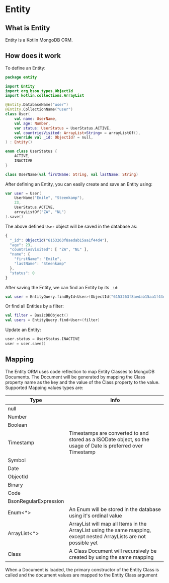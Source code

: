 # Entity

## What is Entity

Entity is a Kotlin MongoDB ORM.

## How does it work

To define an Entity:

```kotlin
package entity

import Entity
import org.bson.types.ObjectId
import kotlin.collections.ArrayList

@Entity.DatabaseName("user")
@Entity.CollectionName("user")
class User(
    val name: UserName,
    val age: Number,
    var status: UserStatus = UserStatus.ACTIVE,
    val countriesVisited: ArrayList<String> = arrayListOf(),
    override val _id: ObjectId? = null,
) : Entity()

enum class UserStatus {
    ACTIVE,
    INACTIVE
}

class UserName(val firstName: String, val lastName: String)
```

After defining an Entity, you can easily create and save an Entity using:
```kotlin
var user = User(
    UserName("Emile", "Steenkamp"),
    23,
    UserStatus.ACTIVE,
    arrayListOf("ZA", "NL")
).save()
```

The above defined `User` object will be saved in the database as:
```javascript
{
  "_id": ObjectId("6153263f8aedab15aa1f44d4"),
  "age": 23,
  "countriesVisited": [ "ZA", "NL" ],
  "name": {
    "firstName": "Emile",
    "lastName": "Steenkamp"
  },
  "status": 0
}
```

After saving the Entity, we can find an Entity by its `_id`:
```kotlin
val user = EntityQuery.findById<User>(ObjectId("6153263f8aedab15aa1f44d4"))
```

Or find all Entities by a filter:
```kotlin
val filter = BasicDBObject()
val users = EntityQuery.find<User>(filter)
```

Update an Entity:
```kotlin
user.status = UserStatus.INACTIVE
user = user.save()
```

## Mapping

The Entity ORM uses code reflection to map Entity Classes to MongoDB Documents.
The Document will be generated by mapping the Class property name as the key
and the value of the Class property to the value. Supported Mapping values
types are:

Type                 |Info
---------------------|-------------
null                 |
Number               |
Boolean              |
Timestamp            |Timestamps are converted to and stored as a ISODate object, so the usage of Date is preferred over Timestamp
Symbol               |
Date                 |
ObjectId             |
Binary               |
Code                 |
BsonRegularExpression|
Enum<*>              |An Enum will be stored in the database using it's ordinal value
ArrayList<*>         |ArrayList will map all Items in the ArrayList using the same mapping, except nested ArrayLists are not possible yet
Class                |A Class Document will recursively be created by using the same mapping

When a Document is loaded, the primary constructor of the Entity Class is
called and the document values are mapped to the Entity Class argument
